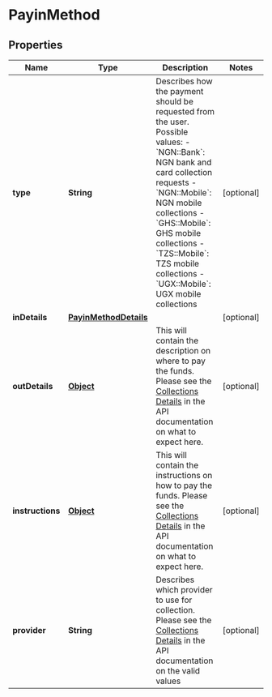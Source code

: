 

# PayinMethod

## Properties

Name | Type | Description | Notes
------------ | ------------- | ------------- | -------------
**type** | **String** | Describes how the payment should be requested from the user.  Possible values: - &#x60;NGN::Bank&#x60;: NGN bank and card collection requests - &#x60;NGN::Mobile&#x60;: NGN mobile collections - &#x60;GHS::Mobile&#x60;: GHS mobile collections - &#x60;TZS::Mobile&#x60;: TZS mobile collections - &#x60;UGX::Mobile&#x60;: UGX mobile collections  |  [optional]
**inDetails** | [**PayinMethodDetails**](PayinMethodDetails.md) |  |  [optional]
**outDetails** | [**Object**](.md) | This will contain the description on where to pay the funds. Please see the [Collections Details](https://docs.transferzero.com/docs/collection-details) in the API documentation on what to expect here. |  [optional]
**instructions** | [**Object**](.md) | This will contain the instructions on how to pay the funds. Please see the [Collections Details](https://docs.transferzero.com/docs/collection-details) in the API documentation on what to expect here. |  [optional]
**provider** | **String** | Describes which provider to use for collection. Please see the [Collections Details](https://docs.transferzero.com/docs/collection-details) in the API documentation on the valid values |  [optional]



